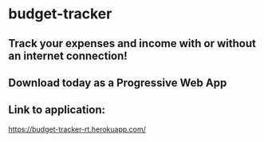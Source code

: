 # budget-tracker

## Track your expenses and income with or without an internet connection!
## Download today as a Progressive Web App

## Link to application:
https://budget-tracker-rt.herokuapp.com/
